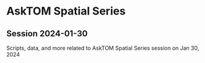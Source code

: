 # AskTOM Spatial Series

## Session 2024-01-30

Scripts, data, and more related to AskTOM Spatial Series session on Jan 30, 2024
